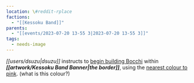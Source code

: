 ```yaml
---
location: \#reddit-rplace
factions:
  - "[[Kessoku Band]]"
parents:
  - "[[events/2023-07-20 13-55 3|2023-07-20 13-55 3]]"
tags:
  - needs-image
---
```

*[[users/dsuzu|dsuzu]]* instructs to [begin building Bocchi](https://discord.com/channels/1093664259273130084/1131230952119615600/1131585307389739128) within ***[[artwork/Kessoku Band Banner|the border]]***, using the [nearest colour to pink](https://discord.com/channels/1093664259273130084/1131230952119615600/1131585367536058388). (what is this colour?)